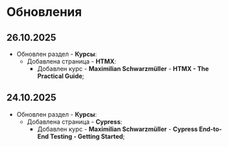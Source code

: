 # Обновления

## 26.10.2025

- Обновлен раздел - **Курсы**:
    - Добавлена страница - **HTMX**:
        - Добавлен курс - **Maximilian Schwarzmüller** - **HTMX - The Practical Guide**;

## 24.10.2025

- Обновлен раздел - **Курсы**:
    - Добавлена страница - **Cypress**:
        - Добавлен курс - **Maximilian Schwarzmüller** - **Cypress End-to-End Testing - Getting Started**;
